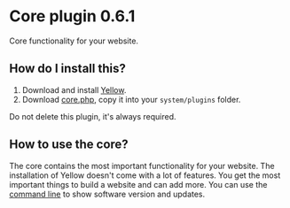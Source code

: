 Core plugin 0.6.1
=================
Core functionality for your website.

How do I install this?
----------------------
1. Download and install [Yellow](https://github.com/datenstrom/yellow/).  
2. Download [core.php](core.php?raw=true), copy it into your `system/plugins` folder.  

Do not delete this plugin, it's always required.

How to use the core?
--------------------
The core contains the most important functionality for your website. The installation of Yellow doesn't come with a lot of features. You get the most important things to build a website and can add more. You can use the [command line](https://github.com/datenstrom/yellow-extensions/tree/master/plugins/commandline) to show software version and updates. 
